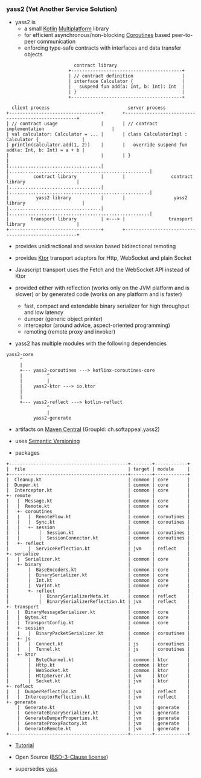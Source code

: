 ### yass2 (Yet Another Service Solution)

* yass2 is
    * a small [Kotlin](https://kotlinlang.org/)
      [Multiplatform](https://kotlinlang.org/docs/reference/multiplatform.html) library
    * for efficient asynchronous/non-blocking
      [Coroutines](https://kotlinlang.org/docs/reference/coroutines-overview.html) based peer-to-peer communication
    * enforcing type-safe contracts with interfaces and data transfer objects

```
                         contract library
                       +-----------------------------------------+
                       | // contract definition                  |
                       | interface Calculator {                  |
                       |   suspend fun add(a: Int, b: Int): Int  |
                       | }                                       |
                       +-----------------------------------------+

  client process                             server process
+----------------------------------+       +----------------------------------------------------+
| // contract usage                |       | // contract implementation                         |
| val calculator: Calculator = ... |       | class CalculatorImpl : Calculator {                |
| println(calculator.add(1, 2))    |       |   override suspend fun add(a: Int, b: Int) = a + b |
|                                  |       | }                                                  |
|..................................|       |....................................................|
|         contract library         |       |                 contract library                   |
|..................................|       |....................................................|
|          yass2 library           |       |                  yass2 library                     |
|..................................|       |....................................................|
|        transport library         | <---> |                transport library                   |
+----------------------------------+       +----------------------------------------------------+
```

* provides unidirectional and session based bidirectional remoting

* provides [Ktor](https://ktor.io) transport adaptors for Http, WebSocket and plain Socket

* Javascript transport uses the Fetch and the WebSocket API instead of Ktor

* provided either with reflection (works only on the JVM platform and is slower) or by generated code
  (works on any platform and is faster)
    * fast, compact and extendable binary serializer for high throughput and low latency
    * dumper (generic object printer)
    * interceptor (around advice, aspect-oriented programming)
    * remoting (remote proxy and invoker)

* yass2 has multiple modules with the following dependencies

```
yass2-core
     ^
     |
     +--- yass2-coroutines ---> kotlinx-coroutines-core
     |         ^
     |         |
     |    yass2-ktor ---> io.ktor
     |
     |
     +--- yass2-reflect ---> kotlin-reflect
               ^
               |
          yass2-generate
```

* artifacts on [Maven Central](https://search.maven.org/search?q=g:ch.softappeal.yass2) (GroupId: ch.softappeal.yass2)

* uses [Semantic Versioning](https://semver.org)

* packages

```
+--------------------------------------------+--------+------------+
|  file                                      | target | module     |
+--------------------------------------------+--------+------------+
|  Cleanup.kt                                | common | core       |
|  Dumper.kt                                 | common | core       |
|  Interceptor.kt                            | common | core       |
+- remote                                    |        |            |
|   |  Message.kt                            | common | core       |
|   |  Remote.kt                             | common | core       |
|   +- coroutines                            |        |            |
|   |   |  RemoteFlow.kt                     | common | coroutines |
|   |   |  Sync.kt                           | common | coroutines |
|   |   +- session                           |        |            |
|   |       |  Session.kt                    | common | coroutines |
|   |       |  SessionConnector.kt           | common | coroutines |
|   +- reflect                               |        |            |
|       |  ServiceReflection.kt              | jvm    | reflect    |
+- serialize                                 |        |            |
|   |  Serializer.kt                         | common | core       |
|   +- binary                                |        |            |
|       |  BaseEncoders.kt                   | common | core       |
|       |  BinarySerializer.kt               | common | core       |
|       |  Int.kt                            | common | core       |
|       |  VarInt.kt                         | common | core       |
|       +- reflect                           |        |            |
|           |  BinarySerializerMeta.kt       | common | reflect    |
|           |  BinarySerializerReflection.kt | jvm    | reflect    |
+- transport                                 |        |            |
|   |  BinaryMessageSerializer.kt            | common | core       |
|   |  Bytes.kt                              | common | core       |
|   |  TransportConfig.kt                    | common | core       |
|   +- session                               |        |            |
|   |   |  BinaryPacketSerializer.kt         | common | coroutines |
|   +- js                                    |        |            |
|   |   |  Connect.kt                        | js     | coroutines |
|   |   |  Tunnel.kt                         | js     | coroutines |
|   +- ktor                                  |        |            |
|       |  ByteChannel.kt                    | common | ktor       |
|       |  Http.kt                           | common | ktor       |
|       |  WebSocket.kt                      | common | ktor       |
|       |  HttpServer.kt                     | jvm    | ktor       |
|       |  Socket.kt                         | jvm    | ktor       |
+- reflect                                   |        |            |
|   |  DumperReflection.kt                   | jvm    | reflect    |
|   |  InterceptorReflection.kt              | jvm    | reflect    |
+- generate                                  |        |            |
    |  Generate.kt                           | jvm    | generate   |
    |  GenerateBinarySerializer.kt           | jvm    | generate   |
    |  GenerateDumperProperties.kt           | jvm    | generate   |
    |  GenerateProxyFactory.kt               | jvm    | generate   |
    |  GenerateRemote.kt                     | jvm    | generate   |
+--------------------------------------------+--------+------------+
```

* [Tutorial](https://github.com/softappeal/yass2-tutorial)

* Open Source ([BSD-3-Clause license](license.txt))

* supersedes [yass](https://github.com/softappeal/yass/)
